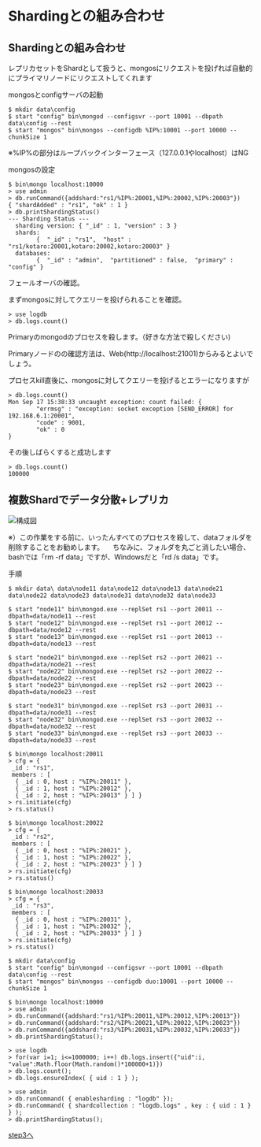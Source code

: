 Shardingとの組み合わせ
=================

Shardingとの組み合わせ
-----------------

レプリカセットをShardとして扱うと、mongosにリクエストを投げれば自動的にプライマリノードにリクエストしてくれます

mongosとconfigサーバの起動

```
$ mkdir data\config
$ start "config" bin\mongod --configsvr --port 10001 --dbpath data\config --rest
$ start "mongos" bin\mongos --configdb %IP%:10001 --port 10000 --chunkSize 1
```

※%IP%の部分はループバックインターフェース（127.0.0.1やlocalhost）はNG

mongosの設定

```
$ bin\mongo localhost:10000
> use admin
> db.runCommand({addshard:"rs1/%IP%:20001,%IP%:20002,%IP%:20003"})
{ "shardAdded" : "rs1", "ok" : 1 } 
> db.printShardingStatus()
--- Sharding Status ---
  sharding version: { "_id" : 1, "version" : 3 }
  shards:
        {  "_id" : "rs1",  "host" : "rs1/kotaro:20001,kotaro:20002,kotaro:20003" }
  databases:
        {  "_id" : "admin",  "partitioned" : false,  "primary" : "config" }
```

フェールオーバの確認。

まずmongosに対してクエリーを投げられることを確認。

```
> use logdb
> db.logs.count()
```

Primaryのmongodのプロセスを殺します。（好きな方法で殺しください)

Primaryノードのの確認方法は、Web(http://localhost:21001)からみるとよいでしょう。

プロセスkill直後に、mongosに対してクエリーを投げるとエラーになりますが

```
> db.logs.count()
Mon Sep 17 15:38:33 uncaught exception: count failed: {
        "errmsg" : "exception: socket exception [SEND_ERROR] for 192.168.6.1:20001",
        "code" : 9001,
        "ok" : 0
}
```

その後しばらくすると成功します

```
> db.logs.count()
100000
```

複数Shardでデータ分散+レプリカ
-----------------

![構成図](https://cacoo.com/diagrams/kyoRpiZSDLv6f2lQ-EBC21.png)

※）この作業をする前に、いったんすべてのプロセスを殺して、dataフォルダを削除することをお勧めします。
　ちなみに、フォルダを丸ごと消したい場合、bashでは「rm -rf data」ですが、Windowsだと「rd /s data」です。


手順
```
$ mkdir data\ data\node11 data\node12 data\node13 data\node21 data\node22 data\node23 data\node31 data\node32 data\node33

$ start "node11" bin\mongod.exe --replSet rs1 --port 20011 --dbpath=data/node11 --rest
$ start "node12" bin\mongod.exe --replSet rs1 --port 20012 --dbpath=data/node12 --rest
$ start "node13" bin\mongod.exe --replSet rs1 --port 20013 --dbpath=data/node13 --rest

$ start "node21" bin\mongod.exe --replSet rs2 --port 20021 --dbpath=data/node21 --rest
$ start "node22" bin\mongod.exe --replSet rs2 --port 20022 --dbpath=data/node22 --rest
$ start "node23" bin\mongod.exe --replSet rs2 --port 20023 --dbpath=data/node23 --rest

$ start "node31" bin\mongod.exe --replSet rs3 --port 20031 --dbpath=data/node31 --rest
$ start "node32" bin\mongod.exe --replSet rs3 --port 20032 --dbpath=data/node32 --rest
$ start "node33" bin\mongod.exe --replSet rs3 --port 20033 --dbpath=data/node33 --rest

$ bin\mongo localhost:20011
> cfg = {
 _id : "rs1", 
 members : [ 
  { _id : 0, host : "%IP%:20011" }, 
  { _id : 1, host : "%IP%:20012" }, 
  { _id : 2, host : "%IP%:20013" } ] } 
> rs.initiate(cfg)
> rs.status()

$ bin\mongo localhost:20022
> cfg = {
 _id : "rs2", 
 members : [ 
  { _id : 0, host : "%IP%:20021" }, 
  { _id : 1, host : "%IP%:20022" }, 
  { _id : 2, host : "%IP%:20023" } ] } 
> rs.initiate(cfg)
> rs.status()

$ bin\mongo localhost:20033
> cfg = {
 _id : "rs3", 
 members : [ 
  { _id : 0, host : "%IP%:20031" }, 
  { _id : 1, host : "%IP%:20032" }, 
  { _id : 2, host : "%IP%:20033" } ] } 
> rs.initiate(cfg)
> rs.status()

$ mkdir data\config
$ start "config" bin\mongod --configsvr --port 10001 --dbpath data\config --rest
$ start "mongos" bin\mongos --configdb duo:10001 --port 10000 --chunkSize 1

$ bin\mongo localhost:10000
> use admin
> db.runCommand({addshard:"rs1/%IP%:20011,%IP%:20012,%IP%:20013"})
> db.runCommand({addshard:"rs2/%IP%:20021,%IP%:20022,%IP%:20023"})
> db.runCommand({addshard:"rs3/%IP%:20031,%IP%:20032,%IP%:20033"})
> db.printShardingStatus();

> use logdb
> for(var i=1; i<=1000000; i++) db.logs.insert({"uid":i, "value":Math.floor(Math.random()*100000+1)})
> db.logs.count();
> db.logs.ensureIndex( { uid : 1 } );  

> use admin
> db.runCommand( { enablesharding : "logdb" });  
> db.runCommand( { shardcollection : "logdb.logs" , key : { uid : 1 } } );
> db.printShardingStatus();

```

[step3へ](https://github.com/syokenz/marunouchi-mongodb/tree/master/20120926/fetarodc/step3)
